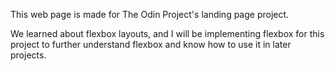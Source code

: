 This web page is made for The Odin Project's landing page project. 

We learned about flexbox layouts, and I will be implementing flexbox for this project to further understand flexbox and know how to use it in later projects.